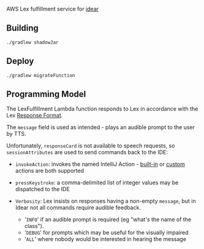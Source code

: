 AWS Lex fulfillment service for [idear](https://github.com/OpenASR/idear)

## Building

    ./gradlew shadowJar
    
## Deploy
    
    ./gradlew migrateFunction 
    
## Programming Model

The LexFulfillment Lambda function responds to Lex in accordance with the Lex [Response Format](http://docs.aws.amazon.com/lex/latest/dg/lambda-input-response-format.html#using-lambda-response-format).
  
The `message` field is used as intended - plays an audible prompt to the user by TTS.
  
Unfortunately, `responseCard` is not available to speech requests, so `sessionAttributes` are used to send commands back to the IDE:  
  
 - `invokeAction`: invokes the named IntelliJ Action - [built-in](https://upsource.jetbrains.com/idea-ce/file/idea-ce-d00d8b4ae3ed33097972b8a4286b336bf4ffcfab/platform/platform-api/src/com/intellij/openapi/actionSystem/IdeActions.java)
or [custom](http://www.jetbrains.org/intellij/sdk/docs/tutorials/action_system/working_with_custom_actions.html) actions are both supported

 - `pressKeystroke`: a comma-delimited list of integer values may be dispatched to the IDE
  
 - `Verbosity`: Lex insists on responses having a non-empty `message`, but in Idear not all commands require audible feedback.
   - '`INFO`' if an audible prompt is required (eg "what's the name of the class").
   - '`DEBUG`' for prompts which may be useful for the visually impaired
   - '`ALL`' where nobody would be interested in hearing the message
   
    
